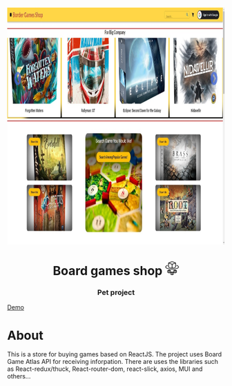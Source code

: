 <img src="/src/styles/images/HomePage.jpg" height="550" width="100%" align="center"/></h1>

<h1 align="center">Board games shop 
<img src="/src/styles/images/awsfargate.svg" height="32"/></h1>
<h3 align="center">Pet project</h3>
<a href="board-games-shop-y44b-cojcap69j-smokimod.vercel.app">Demo</a>
<h1>About</h1>
<p>This is a store for buying games based on ReactJS. The project uses Board Game Atlas API for receiving inforpation. There are uses the libraries such as React-redux/thuck, React-router-dom, react-slick, axios, MUI and others...  </p>
